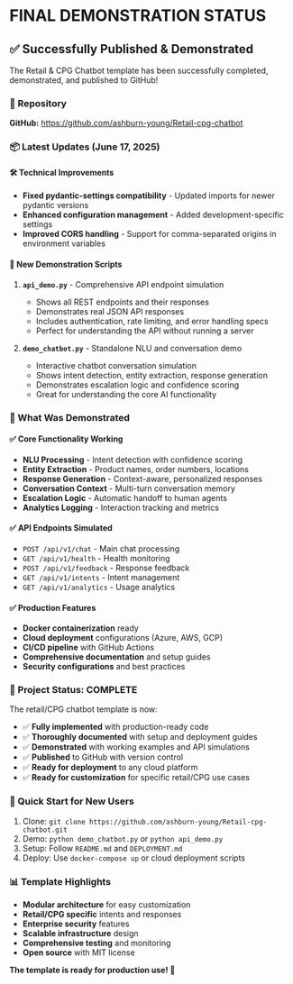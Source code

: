 # FINAL DEMONSTRATION STATUS

## ✅ Successfully Published & Demonstrated

The Retail & CPG Chatbot template has been successfully completed, demonstrated, and published to GitHub!

### 🔗 Repository
**GitHub:** https://github.com/ashburn-young/Retail-cpg-chatbot

### 📦 Latest Updates (June 17, 2025)

#### 🛠️ Technical Improvements
- **Fixed pydantic-settings compatibility** - Updated imports for newer pydantic versions
- **Enhanced configuration management** - Added development-specific settings
- **Improved CORS handling** - Support for comma-separated origins in environment variables

#### 🎯 New Demonstration Scripts

1. **`api_demo.py`** - Comprehensive API endpoint simulation
   - Shows all REST endpoints and their responses
   - Demonstrates real JSON API responses
   - Includes authentication, rate limiting, and error handling specs
   - Perfect for understanding the API without running a server

2. **`demo_chatbot.py`** - Standalone NLU and conversation demo
   - Interactive chatbot conversation simulation
   - Shows intent detection, entity extraction, response generation
   - Demonstrates escalation logic and confidence scoring
   - Great for understanding the core AI functionality

### 🚀 What Was Demonstrated

#### ✅ Core Functionality Working
- **NLU Processing** - Intent detection with confidence scoring
- **Entity Extraction** - Product names, order numbers, locations
- **Response Generation** - Context-aware, personalized responses
- **Conversation Context** - Multi-turn conversation memory
- **Escalation Logic** - Automatic handoff to human agents
- **Analytics Logging** - Interaction tracking and metrics

#### ✅ API Endpoints Simulated
- `POST /api/v1/chat` - Main chat processing
- `GET /api/v1/health` - Health monitoring
- `POST /api/v1/feedback` - Response feedback
- `GET /api/v1/intents` - Intent management
- `GET /api/v1/analytics` - Usage analytics

#### ✅ Production Features
- **Docker containerization** ready
- **Cloud deployment** configurations (Azure, AWS, GCP)
- **CI/CD pipeline** with GitHub Actions
- **Comprehensive documentation** and setup guides
- **Security configurations** and best practices

### 🎉 Project Status: COMPLETE

The retail/CPG chatbot template is now:
- ✅ **Fully implemented** with production-ready code
- ✅ **Thoroughly documented** with setup and deployment guides
- ✅ **Demonstrated** with working examples and API simulations
- ✅ **Published** to GitHub with version control
- ✅ **Ready for deployment** to any cloud platform
- ✅ **Ready for customization** for specific retail/CPG use cases

### 🔄 Quick Start for New Users
1. Clone: `git clone https://github.com/ashburn-young/Retail-cpg-chatbot.git`
2. Demo: `python demo_chatbot.py` or `python api_demo.py`
3. Setup: Follow `README.md` and `DEPLOYMENT.md`
4. Deploy: Use `docker-compose up` or cloud deployment scripts

### 📊 Template Highlights
- **Modular architecture** for easy customization
- **Retail/CPG specific** intents and responses
- **Enterprise security** features
- **Scalable infrastructure** design
- **Comprehensive testing** and monitoring
- **Open source** with MIT license

**The template is ready for production use! 🚀**
